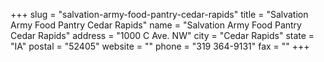 +++
slug = "salvation-army-food-pantry-cedar-rapids"
title = "Salvation Army Food Pantry Cedar Rapids"
name = "Salvation Army Food Pantry Cedar Rapids"
address = "1000 C Ave. NW"
city = "Cedar Rapids"
state = "IA"
postal = "52405"
website = ""
phone = "319 364-9131"
fax = ""
+++
